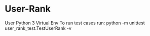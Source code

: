 # User-Rank

User Python 3 Virtual Env
To run test cases
 run: python -m unittest user_rank_test.TestUserRank -v

